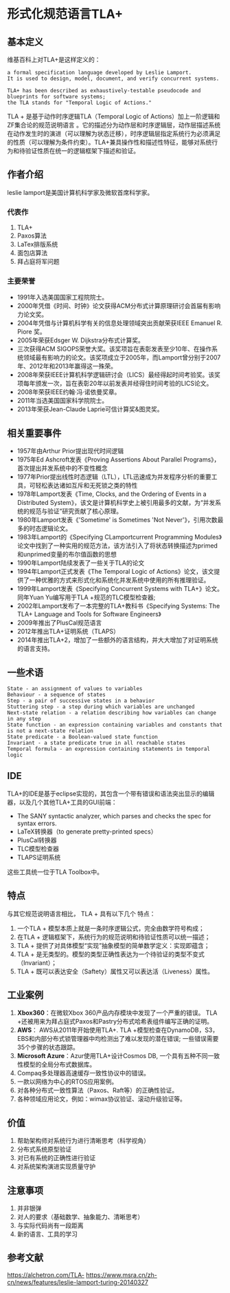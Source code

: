 # 形式化规范语言TLA+

## 基本定义

维基百科上对TLA+是这样定义的：

```
a formal specification language developed by Leslie Lamport. 
It is used to design, model, document, and verify concurrent systems. 

TLA+ has been described as exhaustively-testable pseudocode and blueprints for software systems;
the TLA stands for "Temporal Logic of Actions."
```

TLA + 是基于动作时序逻辑TLA（Temporal Logic of Actions）加上一阶逻辑和ZF集合论的规范说明语言 。它的描述分为动作层和时序逻辑层，动作层描述系统在动作发生时的演进（可以理解为状态迁移），时序逻辑层指定系统行为必须满足的性质（可以理解为条件约束）。TLA+兼具操作性和描述性特征，能够对系统行为和待验证性质在统一的逻辑框架下描述和验证。

## 作者介绍

leslie lamport是美国计算机科学家及微软首席科学家。

### 代表作
1. TLA+
2. Paxos算法
3. LaTex排版系统
4. 面包店算法
5. 拜占庭将军问题

### 主要荣誉

- 1991年入选美国国家工程院院士。
- 2000年凭借《时间、时钟》论文获得ACM分布式计算原理研讨会首届有影响力论文奖。
- 2004年凭借与计算机科学有关的信息处理领域突出贡献荣获IEEE Emanuel R. Piore 奖。
- 2005年荣获Edsger W. Dijkstra分布式计算奖。
- 三次获得ACM SIGOPS荣誉大奖。该奖项旨在表彰发表至少10年、在操作系统领域最有影响力的论文。该奖项成立于2005年，而Lamport曾分别于2007年、2012年和2013年赢得这一殊荣。
- 2008年荣获IEEE计算机科学逻辑研讨会（LICS）最经得起时间考验奖。该奖项每年颁发一次，旨在表彰20年以前发表并经得住时间考验的LICS论文。
- 2008年荣获IEEE约翰·冯·诺依曼奖章。
- 2011年当选美国国家科学院院士。
- 2013年荣获Jean-Claude Laprie可信计算奖&图灵奖。

## 相关重要事件

- 1957年由Arthur Prior提出现代时间逻辑
- 1975年Ed Ashcroft发表《Proving Assertions About Parallel Programs》，首次提出并发系统中的不变性概念
- 1977年Prior提出线性时态逻辑（LTL），LTL迅速成为并发程序分析的重要工具，可轻松表达诸如互斥和无死锁之类的特性
- 1978年Lamport发表《Time, Clocks, and the Ordering of Events in a Distributed System》，该文是计算机科学史上被引用最多的文献，为“并发系统的规范与验证”研究贡献了核心原理。
- 1980年Lamport发表《'Sometime' is Sometimes 'Not Never'》，引用次数最多的时态逻辑论文。
- 1983年Lamport的《Specifying CLamportcurrent Programming Modules》论文中找到了一种实用的规范方法，该方法引入了将状态转换描述为primed和unprimed变量的布尔值函数的思想
- 1990年Lamport陆续发表了一些关于TLA的论文
- 1994年Lamport正式发表《The Temporal Logic of Actions》论文，该文提供了一种优雅的方式来形式化和系统化并发系统中使用的所有推理验证。
- 1999年Lamport发表《Specifying Concurrent Systems with TLA+》论文。同年Yuan Yu编写用于TLA +规范的TLC模型检查器;
- 2002年Lamport发布了一本完整的TLA+教科书《Specifying Systems: The TLA+ Language and Tools for Software Engineers》
- 2009年推出了PlusCal规范语言
- 2012年推出TLA+证明系统（TLAPS）
- 2014年推出TLA+2，增加了一些额外的语言结构，并大大增加了对证明系统的语言支持。

## 一些术语

```
State - an assignment of values to variables
Behaviour - a sequence of states
Step - a pair of successive states in a behavior
Stuttering step - a step during which variables are unchanged
Next-state relation - a relation describing how variables can change in any step
State function - an expression containing variables and constants that is not a next-state relation
State predicate - a Boolean-valued state function
Invariant - a state predicate true in all reachable states
Temporal formula - an expression containing statements in temporal logic
```

## IDE
TLA+的IDE是基于eclipse实现的，其包含一个带有错误和语法突出显示的编辑器，以及几个其他TLA+工具的GUI前端：

- The SANY syntactic analyzer, which parses and checks the spec for syntax errors.
- LaTeX转换器（to generate pretty-printed specs）
- PlusCal转换器
- TLC模型检查器
- TLAPS证明系统

这些工具统一位于TLA Toolbox中。

## 特点

与其它规范说明语言相比， TLA + 具有以下几个 特点：

1. 一个TLA + 模型本质上就是一条时序逻辑公式，完全由数学符号构成；
2. 在TLA + 逻辑框架下，系统行为的规范说明和待验证性质可以统一描述；
3. TLA + 提供了对具体模型“实现”抽象模型的简单数学定义：实现即蕴含；
4. TLA + 是无类型的。模型的类型正确性表达为一个待验证的类型不变式（Invariant）；
5. TLA + 既可以表达安全（Saftety）属性又可以表达活（Liveness）属性。

## 工业案例

1. **Xbox360**：在微软Xbox 360产品内存模块中发现了一个严重的错误。 TLA +还被用来为拜占庭式Paxos和Pastry分布式哈希表组件编写正确的证明。
2. **AWS**： AWS从2011年开始使用TLA+. TLA +模型检查在DynamoDB，S3，EBS和内部分布式锁管理器中均检测出了难以发现的潜在错误; 一些错误需要35个步骤的状态跟踪。
3. **Microsoft Azure**：Azur使用TLA+设计Cosmos DB, 一个具有五种不同一致性模型的全局分布式数据库。
4. Compaq多处理器高速缓存一致性协议中的错误。
5. 一款以网络为中心的RTOS应用案例。
6. 对各种分布式一致性算法（Paxos、Raft等）的正确性验证。
7. 各种领域应用论文，例如：wimax协议验证、滚动升级验证等。

## 价值

1. 帮助架构师对系统行为进行清晰思考（科学视角）
2. 分布式系统原型验证
3. 对已有系统的正确性进行验证
4. 对系统架构演进实现质量守护

## 注意事项

1. 并非银弹
2. 对人的要求（基础数学、抽象能力、清晰思考）
3. 与实际代码尚有一段距离
4. 新的语言、工具的学习

## 参考文献
https://alchetron.com/TLA-
https://www.msra.cn/zh-cn/news/features/leslie-lamport-turing-20140327
